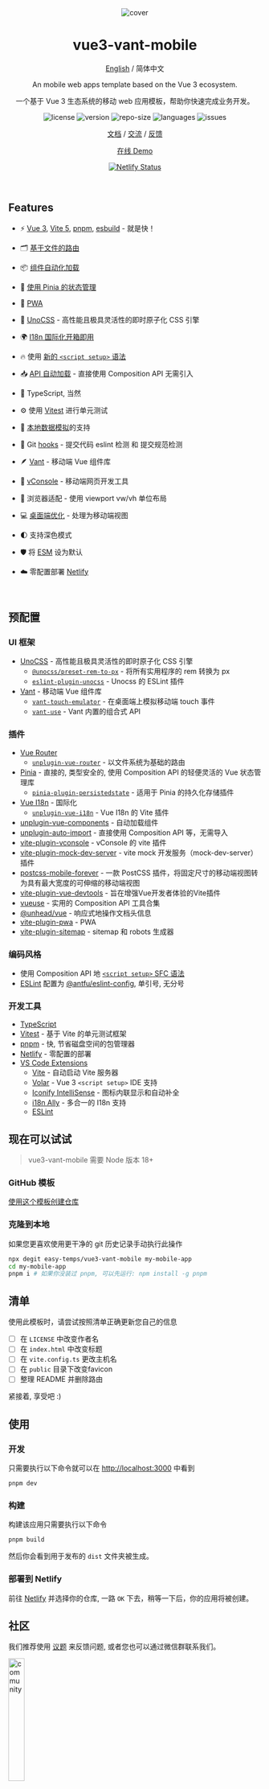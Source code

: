 <div align="center">

<img src="https://cdn.jsdelivr.net/gh/easy-temps/easy-static/cover.png" alt="cover" />

<h1 align="center">vue3-vant-mobile</h1>

[English](./README.md) / 简体中文

An mobile web apps template based on the Vue 3 ecosystem.

一个基于 Vue 3 生态系统的移动 web 应用模板，帮助你快速完成业务开发。

<p>
<img src="https://img.shields.io/github/license/easy-temps/vue3-vant-mobile" alt="license" />
<img src="https://img.shields.io/github/package-json/v/easy-temps/vue3-vant-mobile" alt="version" />
<img src="https://img.shields.io/github/repo-size/easy-temps/vue3-vant-mobile" alt="repo-size" />
<img src="https://img.shields.io/github/languages/top/easy-temps/vue3-vant-mobile" alt="languages" />
<img src="https://img.shields.io/github/issues-closed/easy-temps/vue3-vant-mobile" alt="issues" />
</p>

[文档](https://easy-temps.github.io/easy-docs/vue3-vant-mobile/) / [交流](https://github.com/easy-temps/vue3-vant-mobile/issues/56) / [反馈](https://github.com/easy-temps/vue3-vant-mobile/issues)

<a href="https://vue3-vant-mobile.netlify.app">在线 Demo</a>

[![Netlify Status](https://api.netlify.com/api/v1/badges/e6828bd2-2904-4c3e-a67c-b97d32aa1275/deploy-status)](https://app.netlify.com/sites/vue3-vant-mobile/deploys)

</div>

<br>

## Features

- ⚡️ [Vue 3](https://github.com/vuejs/core), [Vite 5](https://github.com/vitejs/vite), [pnpm](https://pnpm.io/), [esbuild](https://github.com/evanw/esbuild) - 就是快！

- 🗂 [基于文件的路由](./src/router)

- 📦 [组件自动化加载](./src/components)

- 🍍 [使用 Pinia 的状态管理](https://pinia.vuejs.org)

- 📲 [PWA](https://github.com/antfu/vite-plugin-pwa)

- 🎨 [UnoCSS](https://github.com/antfu/unocss) - 高性能且极具灵活性的即时原子化 CSS 引擎

- 🌍 [I18n 国际化开箱即用](./src/locales)

- 🔥 使用 [新的 `<script setup>` 语法](https://github.com/vuejs/rfcs/pull/227)

- 📥 [API 自动加载](https://github.com/antfu/unplugin-auto-import) - 直接使用 Composition API 无需引入

- 💪 TypeScript, 当然

- ⚙️ 使用 [Vitest](https://github.com/vitest-dev/vitest) 进行单元测试

- 💾 [本地数据模拟](https://github.com/pengzhanbo/vite-plugin-mock-dev-server)的支持

- 🌈 Git [hooks](./.husky) - 提交代码 eslint 检测 和 提交规范检测

- 🪶 [Vant](https://github.com/youzan/vant) - 移动端 Vue 组件库

- 🔭 [vConsole](https://github.com/vadxq/vite-plugin-vconsole) - 移动端网页开发工具

- 📱 浏览器适配 - 使用 viewport vw/vh 单位布局

- 💻 [桌面端优化](https://github.com/wswmsword/postcss-mobile-forever) - 处理为移动端视图

- 🌓 支持深色模式

- 🛡️ 将 [ESM](https://developer.mozilla.org/en-US/docs/Web/JavaScript/Guide/Modules) 设为默认

- ☁️ 零配置部署 [Netlify](https://www.netlify.com)

<br>

## 预配置

### UI 框架

- [UnoCSS](https://github.com/antfu/unocss) - 高性能且极具灵活性的即时原子化 CSS 引擎
  - [`@unocss/preset-rem-to-px`](https://github.com/unocss/unocss/tree/main/packages/preset-rem-to-px) - 将所有实用程序的 rem 转换为 px
  - [`eslint-plugin-unocss`](https://github.com/devunt/eslint-plugin-unocss) - Unocss 的 ESLint 插件
- [Vant](https://github.com/youzan/vant) - 移动端 Vue 组件库
  - [`vant-touch-emulator`](https://github.com/youzan/vant/tree/main/packages/vant-touch-emulator) - 在桌面端上模拟移动端 touch 事件
  - [`vant-use`](https://github.com/youzan/vant/tree/main/packages/vant-use) - Vant 内置的组合式 API

### 插件

- [Vue Router](https://github.com/vuejs/router)
  - [`unplugin-vue-router`](https://github.com/posva/unplugin-vue-router) - 以文件系统为基础的路由
- [Pinia](https://pinia.vuejs.org) - 直接的, 类型安全的, 使用 Composition API 的轻便灵活的 Vue 状态管理库
  - [`pinia-plugin-persistedstate`](https://github.com/prazdevs/pinia-plugin-persistedstate) -  适用于 Pinia 的持久化存储插件
- [Vue I18n](https://github.com/intlify/vue-i18n-next) - 国际化
  - [`unplugin-vue-i18n`](https://github.com/intlify/bundle-tools/tree/main/packages/unplugin-vue-i18n) - Vue I18n 的 Vite 插件
- [unplugin-vue-components](https://github.com/antfu/unplugin-vue-components) - 自动加载组件
- [unplugin-auto-import](https://github.com/antfu/unplugin-auto-import) - 直接使用 Composition API 等，无需导入
- [vite-plugin-vconsole](https://github.com/vadxq/vite-plugin-vconsole) - vConsole 的 vite 插件
- [vite-plugin-mock-dev-server](https://github.com/pengzhanbo/vite-plugin-mock-dev-server) - vite mock 开发服务（mock-dev-server）插件
- [postcss-mobile-forever](https://github.com/wswmsword/postcss-mobile-forever) - 一款 PostCSS 插件，将固定尺寸的移动端视图转为具有最大宽度的可伸缩的移动端视图
- [vite-plugin-vue-devtools](https://github.com/vuejs/devtools-next) - 旨在增强Vue开发者体验的Vite插件
- [vueuse](https://github.com/antfu/vueuse) - 实用的 Composition API 工具合集
- [@unhead/vue](https://github.com/unjs/unhead) - 响应式地操作文档头信息
- [vite-plugin-pwa](https://github.com/antfu/vite-plugin-pwa) - PWA
- [vite-plugin-sitemap](https://github.com/jbaubree/vite-plugin-sitemap) - sitemap 和 robots 生成器

### 编码风格

- 使用 Composition API 地 [`<script setup>` SFC 语法](https://github.com/vuejs/rfcs/pull/227)
- [ESLint](https://eslint.org/) 配置为 [@antfu/eslint-config](https://github.com/antfu/eslint-config), 单引号, 无分号

### 开发工具

- [TypeScript](https://www.typescriptlang.org/)
- [Vitest](https://github.com/vitest-dev/vitest) - 基于 Vite 的单元测试框架
- [pnpm](https://pnpm.js.org/) - 快, 节省磁盘空间的包管理器
- [Netlify](https://www.netlify.com/) - 零配置的部署
- [VS Code Extensions](./.vscode/extensions.json)
  - [Vite](https://marketplace.visualstudio.com/items?itemName=antfu.vite) - 自动启动 Vite 服务器
  - [Volar](https://marketplace.visualstudio.com/items?itemName=Vue.volar) - Vue 3 `<script setup>` IDE 支持
  - [Iconify IntelliSense](https://marketplace.visualstudio.com/items?itemName=antfu.iconify) - 图标内联显示和自动补全
  - [i18n Ally](https://marketplace.visualstudio.com/items?itemName=lokalise.i18n-ally) - 多合一的 I18n 支持
  - [ESLint](https://marketplace.visualstudio.com/items?itemName=dbaeumer.vscode-eslint)

## 现在可以试试

> vue3-vant-mobile 需要 Node 版本 18+

### GitHub 模板

[使用这个模板创建仓库](https://github.com/easy-temps/vue3-vant-mobile/generate)

### 克隆到本地

如果您更喜欢使用更干净的 git 历史记录手动执行此操作

```bash
npx degit easy-temps/vue3-vant-mobile my-mobile-app
cd my-mobile-app
pnpm i # 如果你没装过 pnpm, 可以先运行: npm install -g pnpm
```

## 清单

使用此模板时，请尝试按照清单正确更新您自己的信息

- [ ] 在 `LICENSE` 中改变作者名
- [ ] 在 `index.html` 中改变标题
- [ ] 在 `vite.config.ts` 更改主机名
- [ ] 在 `public` 目录下改变favicon
- [ ] 整理 README 并删除路由

紧接着, 享受吧 :)

## 使用

### 开发

只需要执行以下命令就可以在 <http://localhost:3000> 中看到

```bash
pnpm dev
```

### 构建

构建该应用只需要执行以下命令

```bash
pnpm build
```

然后你会看到用于发布的 `dist` 文件夹被生成。

### 部署到 Netlify

前往 [Netlify](https://app.netlify.com/start) 并选择你的仓库, 一路 `OK` 下去，稍等一下后，你的应用将被创建。

## 社区

我们推荐使用 [议题](https://github.com/easy-temps/vue3-vant-mobile/issues) 来反馈问题, 或者您也可以通过微信群联系我们。

<img style="width: 25%" src="https://cdn.jsdelivr.net/gh/CharleeWa/static/easy-temps.png" alt="community" />

## 捐赠 ☕

[请我喝一杯咖啡](https://github.com/CharleeWa/sponsor)

<h2 align="center">💝 我们的赞助者 💝</h2>

<p align="center">
您的赞助将帮助我们继续迭代这个令人兴奋的项目! 🚀
</p>

<p align="center">
<a href="https://github.com/keyFeng"><img src="https://github.com/keyFeng.png" width="60px" alt="keyFeng" /></a>
<a href="https://github.com/ljt990218"><img src="https://github.com/ljt990218.png" width="60px" alt="ljt990218" /></a>
</p>

<h2 align="center">
💪 贡献者 💪
</h2>

<p align="center">
我们的贡献者使这个项目变得更好。谢谢你！ 🙏
</p>

<p align="center">
<a href="https://github.com/CharleeWa"><img src="https://github.com/CharleeWa.png" width="60px" alt="CharleeWa" /></a>
<a href="https://github.com/ljt990218"><img src="https://github.com/ljt990218.png" width="60px" alt="ljt990218" /></a>
<a href="https://github.com/wswmsword"><img src="https://github.com/wswmsword.png" width="60px" alt="wswmsword" /></a>
<a href="https://github.com/weiq"><img src="https://github.com/weiq.png" width="60px" alt="weiq" /></a>
<a href="https://github.com/SublimeCT"><img src="https://github.com/SublimeCT.png" width="60px" alt="SublimeCT" /></a>
<a href="https://github.com/ReginYuan"><img src="https://github.com/ReginYuan.png" width="60px" alt="ReginYuan" /></a>
<a href="https://github.com/smartsf"><img src="https://github.com/smartsf.png" width="60px" alt="smartsf" /></a>
<a href="https://github.com/Kysen777"><img src="https://github.com/Kysen777.png" width="60px" alt="Kysen777" /></a>
<a href="https://github.com/Leezon"><img src="https://github.com/Leezon.png" width="60px" alt="Leezon" /></a>
<a href="https://github.com/AlphaYoung111"><img src="https://github.com/AlphaYoung111.png" width="60px" alt="AlphaYoung111" /></a>
<a href="https://github.com/leo4developer"><img src="https://github.com/leo4developer.png" width="60px" alt="leo4developer" /></a>
<a href="https://github.com/InsHomePgup"><img src="https://github.com/InsHomePgup.png" width="60px" alt="InsHomePgup" /></a>
<a href="https://github.com/wowping"><img src="https://github.com/wowping.png" width="60px" alt="wowping" /></a>
<a href="https://github.com/ChunyuPCY"><img src="https://github.com/ChunyuPCY.png" width="60px" alt="ChunyuPCY" /></a>
<a href="https://github.com/qiyue2015"><img src="https://github.com/qiyue2015.png" width="60px" alt="qiyue2015" /></a>
<a href="https://github.com/pyQianYi"><img src="https://github.com/pyQianYi.png" width="60px" alt="pyQianYi" /></a>
</p>

